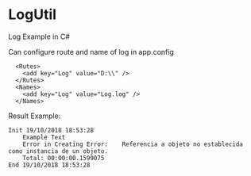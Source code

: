 # LogUtil
Log Example in C#

Can configure route and name of log in app.config
```
  <Rutes>
    <add key="Log" value="D:\\" />
  </Rutes>
  <Names>
    <add key="Log" value="Log.log" />
  </Names>
```
Result Example:
```
Init 19/10/2018 18:53:28
	Example Text
	Error in Creating Error: 	Referencia a objeto no establecida como instancia de un objeto.
	Total: 00:00:00.1599075
End 19/10/2018 18:53:28
```
